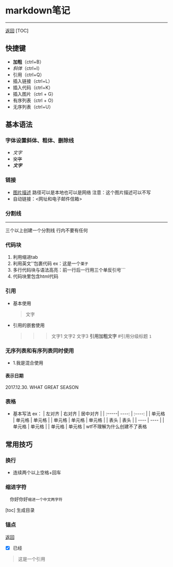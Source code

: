 # markdown笔记
----
[返回](#index)
[TOC]
## 快捷键
- **加粗**（ctrl+B）
- *斜体*（ctrl+I）
- 引用（ctrl+Q）
- 插入链接（ctrl+L）
- 插入代码（ctrl+K）
- 插入图片（ctrl + G）
- 有序列表（ctrl + O）
- 无序列表（ctrl+U）
## 基本语法
### 字体设置斜体、粗体、删除线
- *文字*
- ~~文字~~
- ***文字***
### 链接
- [图片描述](图片路径)
路径可以是本地也可以是网络
注意：这个图片描述可以不写
- 自动链接：<网址和电子邮件信箱>
### 分割线
---
三个以上创建一个分割线 行内不要有任何
### 代码块
1. 利用缩进tab 
2. 利用英文''包裹代码
   ex：这是一个`栗子`
3. 多行代码块与语法高亮：前一行后一行用三个单反引号```
4. 代码块里包含html代码
### 引用
- 基本使用
    > 文字
- 引用的嵌套使用
  >>> 文字1
  >> 文字2
  > 文字3
  > **引用加粗文字**
  > #引用分级标题
  >`1`

### 无序列表和有序列表同时使用
- 1.我是混合使用
#### 表示日期
2017\.12\.30. WHAT GREAT SEASON
### 表格
- 基本写法
ex：
| 左对齐 | 右对齐 | 居中对齐 |
| :-----| ----: | :----: |
| 单元格 | 单元格 | 单元格 |
| 单元格 | 单元格 | 单元格 |
|  表头   | 表头  |
|  ----  | ----  |
| 单元格  | 单元格 |
| 单元格  | 单元格 |
wtf不理解为什么创建不了表格
## 常用技巧
### 换行
- 连续两个以上空格+回车  
### 缩进字符
&emsp;你好你好`缩进一个中文两字符`

[toc]
生成目录
### 锚点
[返回](#index)
- [x] 已经
>这是一个引用
